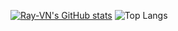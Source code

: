 [![Ray-VN's GitHub stats](https://github-readme-stats.vercel.app/api?username=Ray-VN&show_icons=true&theme=tokyonight)](https://github.com/anuraghazra/github-readme-stats)
![Top Langs](https://github-readme-stats.vercel.app/api/top-langs/?username=Ray-VN&layout=compact&theme=tokyonight)
